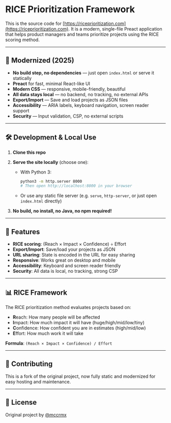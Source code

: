 # RICE Prioritization Framework

This is the source code for [https://riceprioritization.com](https://riceprioritization.com). It is a modern, single-file Preact application that helps product managers and teams prioritize projects using the RICE scoring method.

---

## 🚀 Modernized (2025)

- **No build step, no dependencies** — just open `index.html` or serve it statically
- **Preact** for fast, minimal React-like UI
- **Modern CSS** — responsive, mobile-friendly, beautiful
- **All data stays local** — no backend, no tracking, no external APIs
- **Export/Import** — Save and load projects as JSON files
- **Accessibility** — ARIA labels, keyboard navigation, screen reader support
- **Security** — Input validation, CSP, no external scripts

---

## 🛠️ Development & Local Use

1. **Clone this repo**
2. **Serve the site locally** (choose one):

   - With Python 3:
     ```bash
     python3 -m http.server 8000
     # Then open http://localhost:8000 in your browser
     ```
   - Or use any static file server (e.g. `serve`, `http-server`, or just open `index.html` directly)

3. **No build, no install, no Java, no npm required!**

---

## 📱 Features

- **RICE scoring**: (Reach × Impact × Confidence) ÷ Effort
- **Export/Import**: Save/load your projects as JSON
- **URL sharing**: State is encoded in the URL for easy sharing
- **Responsive**: Works great on desktop and mobile
- **Accessibility**: Keyboard and screen reader friendly
- **Security**: All data is local, no tracking, strong CSP

---

## 📊 RICE Framework

The RICE prioritization method evaluates projects based on:

- **R**each: How many people will be affected
- **I**mpact: How much impact it will have (huge/high/mid/low/tiny)
- **C**onfidence: How confident you are in estimates (high/mid/low)
- **E**ffort: How much work it will take

**Formula**: `(Reach × Impact × Confidence) / Effort`

---

## 🤝 Contributing

This is a fork of the original project, now fully static and modernized for easy hosting and maintenance.

---

## 📄 License

Original project by [@mccrmx](https://twitter.com/mccrmx)
